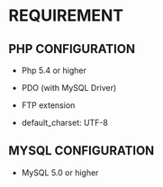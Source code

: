 # REQUIREMENT

## PHP CONFIGURATION

* Php 5.4 or higher

* PDO (with MySQL Driver) 

* FTP extension  

* default_charset: UTF-8




## MYSQL CONFIGURATION

* MySQL 5.0 or higher

 
